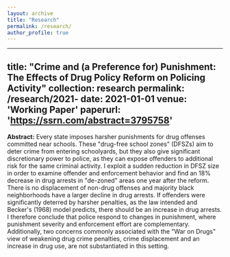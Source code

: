 ```yaml
---
layout: archive
title: "Research"
permalink: /research/
author_profile: true
---
```


---
title: "Crime and (a Preference for) Punishment: The Effects of Drug Policy Reform on Policing Activity"
collection: research
permalink: /research/2021-
date: 2021-01-01
venue: 'Working Paper'
paperurl: 'https://ssrn.com/abstract=3795758'
---

**Abstract:** Every state imposes harsher punishments for drug offenses committed near schools. These "drug-free school zones" (DFSZs) aim to deter crime from entering schoolyards, but they also give significant discretionary power to police, as they can expose offenders to additional risk for the same criminal activity. I exploit a sudden reduction in DFSZ size in order to examine offender and enforcement behavior and find an 18% decrease in drug arrests in "de-zoned" areas one year after the reform. There is no displacement of non-drug offenses and majority black neighborhoods have a larger decline in drug arrests. If offenders were significantly deterred by harsher penalties, as the law intended and Becker's (1968) model predicts, there should be an increase in drug arrests. I therefore conclude that police respond to changes in punishment, where punishment severity and enforcement effort are complementary. Additionally, two concerns commonly associated with the "War on Drugs" view of weakening drug crime penalties, crime displacement and an increase in drug use, are not substantiated in this setting. 
